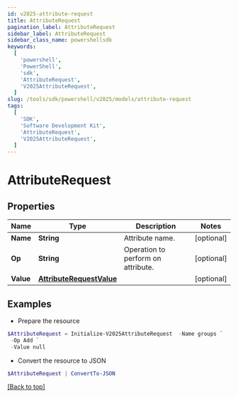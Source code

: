 ```yaml
---
id: v2025-attribute-request
title: AttributeRequest
pagination_label: AttributeRequest
sidebar_label: AttributeRequest
sidebar_class_name: powershellsdk
keywords:
  [
    'powershell',
    'PowerShell',
    'sdk',
    'AttributeRequest',
    'V2025AttributeRequest',
  ]
slug: /tools/sdk/powershell/v2025/models/attribute-request
tags:
  [
    'SDK',
    'Software Development Kit',
    'AttributeRequest',
    'V2025AttributeRequest',
  ]
---
```


# AttributeRequest

## Properties

| Name | Type | Description | Notes |
| --- | --- | --- | --- |
| **Name** | **String** | Attribute name. | [optional] |
| **Op** | **String** | Operation to perform on attribute. | [optional] |
| **Value** | [**AttributeRequestValue**](attribute-request-value) |  | [optional] |

## Examples

- Prepare the resource

```powershell
$AttributeRequest = Initialize-V2025AttributeRequest  -Name groups `
 -Op Add `
 -Value null
```

- Convert the resource to JSON

```powershell
$AttributeRequest | ConvertTo-JSON
```

[[Back to top]](#)

